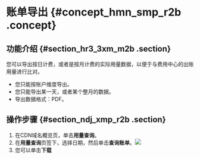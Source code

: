 # 账单导出 {#concept_hmn_smp_r2b .concept}

## 功能介绍 {#section_hr3_3xm_m2b .section}

您可以导出按日计费，或者是按月计费的实际用量数据，以便于与费用中心的出账用量进行比对。

-   您只能按账户维度导出。
-   您只能导出某一天，或者某个整月的数据。
-   导出数据格式：PDF。

## 操作步骤 {#section_ndj_xmp_r2b .section}

1.  在CDN域名概览页，单击**用量查询**。
2.  在**用量查询**页签下，选择日期，然后单击**查询账单**。![](http://static-aliyun-doc.oss-cn-hangzhou.aliyuncs.com/assets/img/17303/153671761310071_zh-CN.png)
3.  您可以单击**下载**

